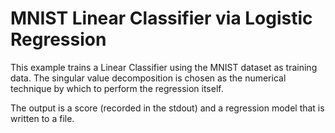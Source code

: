 # MNIST Linear Classifier via Logistic Regression
This example trains a Linear Classifier using the MNIST 
dataset as training data. The singular value decomposition
is chosen as the numerical technique by which to perform the
regression itself.

The output is a score (recorded in the stdout) and a regression
model that is written to a file. 